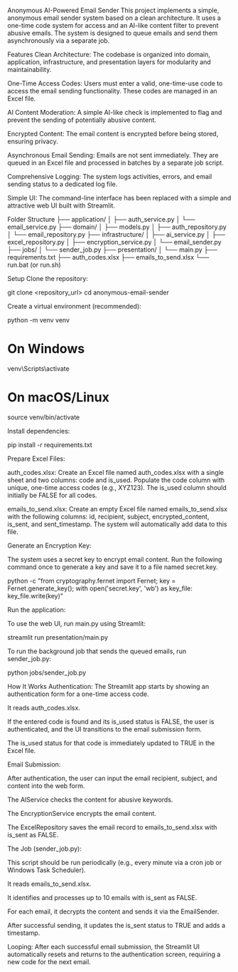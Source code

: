 Anonymous AI-Powered Email Sender
This project implements a simple, anonymous email sender system based on a clean architecture. It uses a one-time code system for access and an AI-like content filter to prevent abusive emails. The system is designed to queue emails and send them asynchronously via a separate job.

Features
Clean Architecture: The codebase is organized into domain, application, infrastructure, and presentation layers for modularity and maintainability.

One-Time Access Codes: Users must enter a valid, one-time-use code to access the email sending functionality. These codes are managed in an Excel file.

AI Content Moderation: A simple AI-like check is implemented to flag and prevent the sending of potentially abusive content.

Encrypted Content: The email content is encrypted before being stored, ensuring privacy.

Asynchronous Email Sending: Emails are not sent immediately. They are queued in an Excel file and processed in batches by a separate job script.

Comprehensive Logging: The system logs activities, errors, and email sending status to a dedicated log file.

Simple UI: The command-line interface has been replaced with a simple and attractive web UI built with Streamlit.

Folder Structure
├── application/
│ ├── auth_service.py
│ └── email_service.py
├── domain/
│ ├── models.py
│ ├── auth_repository.py
│ └── email_repository.py
├── infrastructure/
│ ├── ai_service.py
│ ├── excel_repository.py
│ ├── encryption_service.py
│ └── email_sender.py
├── jobs/
│ └── sender_job.py
├── presentation/
│ └── main.py
├── requirements.txt
├── auth_codes.xlsx
├── emails_to_send.xlsx
└── run.bat (or run.sh)

Setup
Clone the repository:

git clone <repository_url>
cd anonymous-email-sender

Create a virtual environment (recommended):

python -m venv venv

# On Windows

venv\Scripts\activate

# On macOS/Linux

source venv/bin/activate

Install dependencies:

pip install -r requirements.txt

Prepare Excel Files:

auth_codes.xlsx: Create an Excel file named auth_codes.xlsx with a single sheet and two columns: code and is_used. Populate the code column with unique, one-time access codes (e.g., XYZ123). The is_used column should initially be FALSE for all codes.

emails_to_send.xlsx: Create an empty Excel file named emails_to_send.xlsx with the following columns: id, recipient, subject, encrypted_content, is_sent, and sent_timestamp. The system will automatically add data to this file.

Generate an Encryption Key:

The system uses a secret key to encrypt email content. Run the following command once to generate a key and save it to a file named secret.key.

python -c "from cryptography.fernet import Fernet; key = Fernet.generate_key(); with open('secret.key', 'wb') as key_file: key_file.write(key)"

Run the application:

To use the web UI, run main.py using Streamlit:

streamlit run presentation/main.py

To run the background job that sends the queued emails, run sender_job.py:

python jobs/sender_job.py

How It Works
Authentication: The Streamlit app starts by showing an authentication form for a one-time access code.

It reads auth_codes.xlsx.

If the entered code is found and its is_used status is FALSE, the user is authenticated, and the UI transitions to the email submission form.

The is_used status for that code is immediately updated to TRUE in the Excel file.

Email Submission:

After authentication, the user can input the email recipient, subject, and content into the web form.

The AIService checks the content for abusive keywords.

The EncryptionService encrypts the email content.

The ExcelRepository saves the email record to emails_to_send.xlsx with is_sent as FALSE.

The Job (sender_job.py):

This script should be run periodically (e.g., every minute via a cron job or Windows Task Scheduler).

It reads emails_to_send.xlsx.

It identifies and processes up to 10 emails with is_sent as FALSE.

For each email, it decrypts the content and sends it via the EmailSender.

After successful sending, it updates the is_sent status to TRUE and adds a timestamp.

Looping: After each successful email submission, the Streamlit UI automatically resets and returns to the authentication screen, requiring a new code for the next email.
